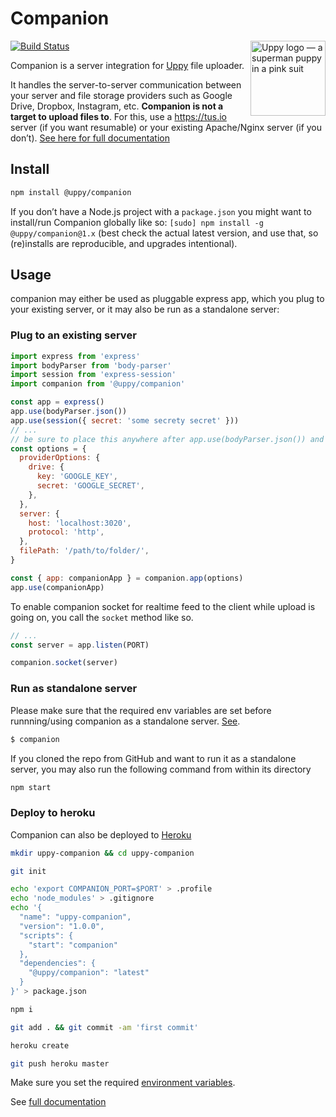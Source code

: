 # Companion

<img src="http://uppy.io/images/logos/uppy-dog-full.svg" width="120" alt="Uppy logo — a superman puppy in a pink suit" align="right">

[![Build Status](https://travis-ci.org/transloadit/uppy.svg?branch=main)](https://travis-ci.org/transloadit/uppy)

Companion is a server integration for
[Uppy](https://github.com/transloadit/uppy) file uploader.

It handles the server-to-server communication between your server and file
storage providers such as Google Drive, Dropbox, Instagram, etc. **Companion is
not a target to upload files to**. For this, use a <https://tus.io> server (if
you want resumable) or your existing Apache/Nginx server (if you don’t).
[See here for full documentation](https://uppy.io/docs/companion/)

## Install

```bash
npm install @uppy/companion
```

If you don’t have a Node.js project with a `package.json` you might want to
install/run Companion globally like so:
`[sudo] npm install -g @uppy/companion@1.x` (best check the actual latest
version, and use that, so (re)installs are reproducible, and upgrades
intentional).

## Usage

companion may either be used as pluggable express app, which you plug to your
existing server, or it may also be run as a standalone server:

### Plug to an existing server

```javascript
import express from 'express'
import bodyParser from 'body-parser'
import session from 'express-session'
import companion from '@uppy/companion'

const app = express()
app.use(bodyParser.json())
app.use(session({ secret: 'some secrety secret' }))
// ...
// be sure to place this anywhere after app.use(bodyParser.json()) and app.use(session({...})
const options = {
  providerOptions: {
    drive: {
      key: 'GOOGLE_KEY',
      secret: 'GOOGLE_SECRET',
    },
  },
  server: {
    host: 'localhost:3020',
    protocol: 'http',
  },
  filePath: '/path/to/folder/',
}

const { app: companionApp } = companion.app(options)
app.use(companionApp)
```

To enable companion socket for realtime feed to the client while upload is going
on, you call the `socket` method like so.

```javascript
// ...
const server = app.listen(PORT)

companion.socket(server)
```

### Run as standalone server

Please make sure that the required env variables are set before runnning/using
companion as a standalone server.
[See](https://uppy.io/docs/companion/#Configure-Standalone).

```bash
$ companion
```

If you cloned the repo from GitHub and want to run it as a standalone server,
you may also run the following command from within its directory

```bash
npm start
```

### Deploy to heroku

Companion can also be deployed to [Heroku](https://www.heroku.com)

```sh
mkdir uppy-companion && cd uppy-companion

git init

echo 'export COMPANION_PORT=$PORT' > .profile
echo 'node_modules' > .gitignore
echo '{
  "name": "uppy-companion",
  "version": "1.0.0",
  "scripts": {
    "start": "companion"
  },
  "dependencies": {
    "@uppy/companion": "latest"
  }
}' > package.json

npm i

git add . && git commit -am 'first commit'

heroku create

git push heroku master
```

Make sure you set the required
[environment variables](https://uppy.io/docs/companion/#Configure-Standalone).

See [full documentation](https://uppy.io/docs/companion/)
